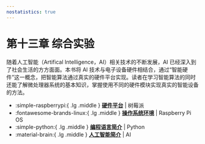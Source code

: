 ```yaml
---
nostatistics: true
---
```


# 第十三章 综合实验

随着人工智能（Artifical Intelligence，AI）相关技术的不断发展，AI 已经深入到了社会生活的方方面面。本书将 AI 技术与电子设备硬件相结合，通过“智能硬件”这一概念，把智能算法通过真实的硬件平台实现。读者在学习智能算法的同时还能了解微处理器系统的基本知识，掌握使用不同的硬件模块实现真实的智能设备的方法。

<div class="grid cards" markdown>

-   :simple-raspberrypi:{ .lg .middle } __[硬件平台](./hw-platform.html)__ | 树莓派
-   :fontawesome-brands-linux:{ .lg .middle } __[操作系统环境](./os-env.html)__ | Raspberry Pi OS
-   :simple-python:{ .lg .middle } __[编程语言简介](./py.html)__ | Python
-   :material-brain:{ .lg .middle } __[人工智能简介](./ai.html)__ | AI

</div>
